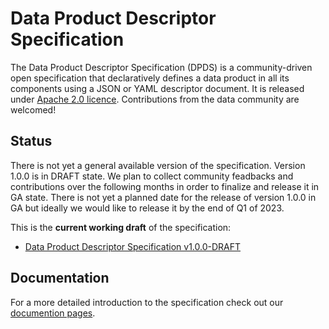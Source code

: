 # Data Product Descriptor Specification

The Data Product Descriptor Specification (DPDS) is a community-driven open specification that declaratively defines a data product in all its components using a JSON or YAML descriptor document. It is released under [Apache 2.0 licence](./LICENSE). Contributions from the data community are welcomed!

## Status
There is not yet a general available version of the specification. Version 1.0.0 is in DRAFT state. We plan to collect community feadbacks and contributions over the following months in order to finalize and release it in GA state. There is not yet a planned date for the release of version 1.0.0 in GA but ideally we would like to release it by the end of Q1 of 2023.

This is the **current working draft** of the specification:

- [Data Product Descriptor Specification v1.0.0-DRAFT](./versions/1.0.0-DRAFT.md)

## Documentation

For a more detailed introduction to the specification check out our [documention pages](https://dpds.opendatamesh.org/).